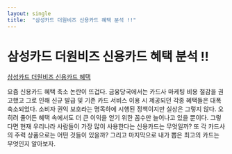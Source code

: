 ```yaml
---
layout: single
title:  "삼성카드 더원비즈 신용카드 혜택 분석 !!"
---
```


# 삼성카드 더원비즈 신용카드 혜택 분석 !!


[삼성카드 더원비즈 신용카드 혜택](https://hootgoon.com/%ec%82%bc%ec%84%b1-%eb%8d%94%ec%9b%90%eb%b9%84%ec%a6%88-%ec%b9%b4%eb%93%9c/)

요즘 신용카드 혜택 축소 논란이 뜨겁다. 금융당국에서는 카드사 마케팅 비용 절감을 권고했고 그로 인해 신규 발급 및 기존 카드 서비스 이용 시 제공되던 각종 혜택들은 대폭 축소되었다. 소비자 권익 보호라는 명목하에 시행된 정책이지만 실상은 그렇지 않다. 오히려 줄어든 혜택 속에서도 더 큰 이익을 얻기 위한 꼼수만 늘어나고 있을 뿐이다. 그렇다면 현재 우리나라 사람들이 가장 많이 사용한다는 신용카드는 무엇일까? 또 각 카드사의 주력 상품으로는 어떤 것들이 있을까? 그리고 마지막으로 내가 뽑은 최고의 카드는 무엇인지 알아보자.
